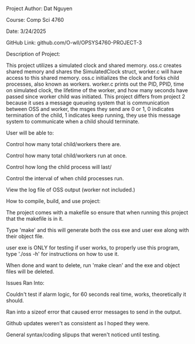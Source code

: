 Project Author: Dat Nguyen

Course: Comp Sci 4760

Date: 3/24/2025

GitHub Link: github.com/O-wll/OPSYS4760-PROJECT-3

Description of Project:

This project utilizes a simulated clock and shared memory. oss.c creates shared memory and shares the SimulatedClock struct, worker.c will have access to this shared memory. oss.c initializes the clock and forks child processes, also known as workers. worker.c prints out the PID, PPID, time on simulated clock, the lifetime of the worker, and how many seconds have passed since worker child was initiated. This project differs from project 2 because it uses a message queueing system that is communication between OSS and worker, the msges they send are 0 or 1, 0 indicates termination of the child, 1 indicates keep running, they use this message system to communicate when a child should terminate.
 
User will be able to:

Control how many total child/workers there are.

Control how many total child/workers run at once.

Control how long the child process will last/

Control the interval of when child processes run.

View the log file of OSS output (worker not included.)

How to compile, build, and use project:

The project comes with a makefile so ensure that when running this project that the makefile is in it.

Type 'make' and this will generate both the oss exe and user exe along with their object file.

user exe is ONLY for testing if user works, to properly use this program, type './oss -h' for instructions on how to use it.

When done and want to delete, run 'make clean' and the exe and object files will be deleted.

Issues Ran Into:

Couldn't test if alarm logic, for 60 seconds real time, works, theoretically it should.

Ran into a sizeof error that caused error messages to send in the output.

Github updates weren't as consistent as I hoped they were.

General syntax/coding slipups that weren't noticed until testing.
